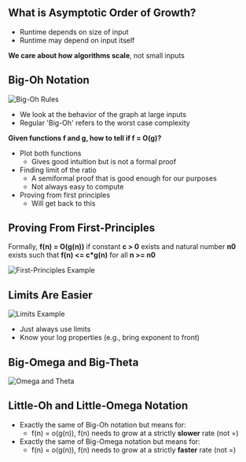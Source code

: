 ## What is Asymptotic Order of Growth?

- Runtime depends on size of input
- Runtime may depend on input itself

**We care about how algorithms scale**, not small inputs

## Big-Oh Notation

![Big-Oh Rules](/Users/justiniverson/Desktop/codingstuff/CS3000/ds-algo-notes/resources/bigohrules.png)

- We look at the behavior of the graph at large inputs
- Regular 'Big-Oh' refers to the worst case complexity

**Given functions f and g, how to tell if f = O(g)?**

- Plot both functions
  - Gives good intuition but is not a formal proof
- Finding limit of the ratio
  - A semiformal proof that is good enough for our purposes
  - Not always easy to compute
- Proving from first principles
  - Will get back to this

## Proving From First-Principles
Formally, **f(n) = O(g(n))** if constant **c > 0** exists and natural number **n0** 
exists such that **f(n) <= c*g(n)** for all **n >= n0**

![First-Principles Example](/Users/justiniverson/Desktop/codingstuff/CS3000/ds-algo-notes/resources/fisrtprinciples.png)

## Limits Are Easier
![Limits Example](/Users/justiniverson/Desktop/codingstuff/CS3000/ds-algo-notes/resources/limits1.png)

- Just always use limits
- Know your log properties (e.g., bring exponent to front)

## Big-Omega and Big-Theta
![Omega and Theta](/Users/justiniverson/Desktop/codingstuff/CS3000/ds-algo-notes/resources/omegatheta.png)

## Little-Oh and Little-Omega Notation

- Exactly the same of Big-Oh notation but means for:
  - f(n) = o(g(n)), f(n) needs to grow at a strictly **slower** rate (not =)
- Exactly the same of Big-Omega notation but means for:
  - f(n) = o(g(n)), f(n) needs to grow at a strictly **faster** rate (not =)